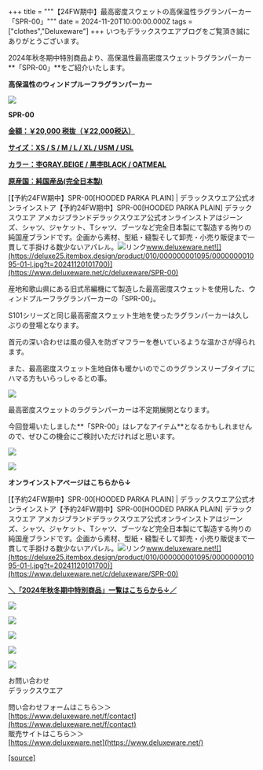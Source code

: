 +++
title = """【24FW期中】最高密度スウェットの高保温性ラグランパーカー「SPR-00」"""
date = 2024-11-20T10:00:00.000Z
tags = ["clothes","Deluxeware"]
+++
いつもデラックスウエアブログをご覧頂き誠にありがとうございます。

2024年秋冬期中特別商品より、高保温性最高密度スウェットラグランパーカー**「SPR-00」**をご紹介いたします。

**高保温性のウィンドプルーフラグランパーカー**

[![](https://stat.ameba.jp/user_images/20241120/10/deluxeware/90/84/j/o0800080015512151808.jpg)](https://stat.ameba.jp/user_images/20241120/10/deluxeware/90/84/j/o0800080015512151808.jpg)

**SPR-00**

**[金額：￥20,000 税抜（￥22,000税込）](https://www.deluxeware.net/c/deluxeware/SPR-00)**

**[サイズ：XS / S / M / L / XL / USM / USL](https://www.deluxeware.net/c/deluxeware/SPR-00)**

**[カラー：杢GRAY.BEIGE / 黒杢BLACK / OATMEAL](https://www.deluxeware.net/c/deluxeware/SPR-00)**

**[原産国：純国産品(完全日本製)](https://www.deluxeware.net/c/deluxeware/SPR-00)**

[【予約24FW期中】SPR-00\[HOODED PARKA PLAIN\] | デラックスウエア公式オンラインストア【予約24FW期中】SPR-00\[HOODED PARKA PLAIN\] デラックスウエア アメカジブランドデラックスウエア公式オンラインストアはジーンズ、シャツ、ジャケット、Tシャツ、ブーツなど完全日本製にて製造する拘りの純国産ブランドです。企画から素材、型紙・縫製そして卸売・小売り販促まで一貫して手掛ける数少ないアパレル。![リンク](https://c.stat100.ameba.jp/ameblo/symbols/v3.20.0/svg/gray/editor_link.svg)www.deluxeware.net![](https://deluxe25.itembox.design/product/010/000000001095/000000001095-01-l.jpg?t=20241120101700)](https://www.deluxeware.net/c/deluxeware/SPR-00)

産地和歌山県にある旧式吊編機にて製造した最高密度スウェットを使用した、ウィンドプルーフラグランパーカーの「SPR-00」。

S101シリーズと同じ最高密度スウェット生地を使ったラグランパーカーは久しぶりの登場となります。

首元の深い合わせは風の侵入を防ぎマフラーを巻いているような温かさが得られます。

また、最高密度スウェット生地自体も暖かいのでこのラグランスリーブタイプにハマる方もいらっしゃるとの事。

[![](https://stat.ameba.jp/user_images/20241120/10/deluxeware/94/e4/j/o0800080015512154531.jpg)](https://stat.ameba.jp/user_images/20241120/10/deluxeware/94/e4/j/o0800080015512154531.jpg)

最高密度スウェットのラグランパーカーは不定期展開となります。

今回登場いたしました**「SPR-00」はレアなアイテム**となるかもしれませんので、ぜひこの機会にご検討いただければと思います。

[![](https://stat.ameba.jp/user_images/20241120/11/deluxeware/b2/04/j/o0800080015512160793.jpg)](https://stat.ameba.jp/user_images/20241120/11/deluxeware/b2/04/j/o0800080015512160793.jpg)

[![](https://stat.ameba.jp/user_images/20241120/11/deluxeware/9e/3c/j/o0800080015512160813.jpg)](https://stat.ameba.jp/user_images/20241120/11/deluxeware/9e/3c/j/o0800080015512160813.jpg)

**オンラインストアページはこちらから↓**

[【予約24FW期中】SPR-00\[HOODED PARKA PLAIN\] | デラックスウエア公式オンラインストア【予約24FW期中】SPR-00\[HOODED PARKA PLAIN\] デラックスウエア アメカジブランドデラックスウエア公式オンラインストアはジーンズ、シャツ、ジャケット、Tシャツ、ブーツなど完全日本製にて製造する拘りの純国産ブランドです。企画から素材、型紙・縫製そして卸売・小売り販促まで一貫して手掛ける数少ないアパレル。![リンク](https://c.stat100.ameba.jp/ameblo/symbols/v3.20.0/svg/gray/editor_link.svg)www.deluxeware.net![](https://deluxe25.itembox.design/product/010/000000001095/000000001095-01-l.jpg?t=20241120101700)](https://www.deluxeware.net/c/deluxeware/SPR-00)

[**＼「2024年秋冬期中特別商品」一覧はこちらから↓／**](https://www.deluxeware.net/c/2024FWreserveall2)

[![](https://stat.ameba.jp/user_images/20241116/15/deluxeware/da/96/j/o0800080015510646428.jpg?caw=800)](https://www.deluxeware.net/c/2024FWreserveall2)

[![](https://stat.ameba.jp/user_images/20241116/16/deluxeware/4a/05/j/o1200050015510661447.jpg?caw=800)](https://www.deluxeware.net/c/deluxeware/D-26)

[![](https://stat.ameba.jp/user_images/20240315/15/deluxeware/04/7f/j/o0800026015413271803.jpg?caw=800)](https://www.instagram.com/deluxeware/?hl=ja)

[![](https://stat.ameba.jp/user_images/20220415/12/deluxeware/3b/ce/j/o0800026015103175481.jpg?caw=800)](https://www.deluxeware.net/f/headstore)

[![](https://stat.ameba.jp/user_images/20220415/12/deluxeware/d7/c6/j/o0800026015103175487.jpg?caw=800)](https://www.deluxeware.net/)

お問い合わせ  
デラックスウエア

問い合わせフォームはこちら＞＞  
[https://www.deluxeware.net/f/contact](https://www.deluxeware.net/f/contact)  
販売サイトはこちら＞＞  
[https://www.deluxeware.net](https://www.deluxeware.net/)

[[source]](https://ameblo.jp/deluxeware/entry-12875691465.html)
